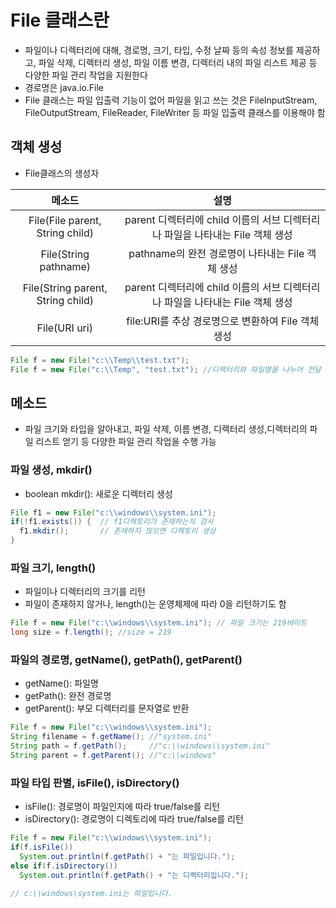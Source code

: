 # File 클래스란

- 파일이나 디렉터리에 대해, 경로명, 크기, 타입, 수정 날짜 등의 속성 정보를 제공하고, 
파일 삭제, 디렉터리 생성, 파일 이름 변경,  디렉터리 내의 파일 리스트 제공 등 다양한 파일 관리 작업을 지원한다
- 경로명은 java.io.File
- File 클래스는 파일 입출력 기능이 없어 파일을 읽고 쓰는 것은 FileInputStream, FileOutputStream, FileReader, FileWriter 등 
파일 입출력 클래스를 이용해야 함


## 객체 생성

- File클래스의 생성자

메소드|설명
|:--:|:--:|
File(File parent, String child)|parent 디렉터리에 child 이름의 서브 디렉터리나 파일을 나타내는 File 객체 생성
File(String pathname)|pathname의 완전 경로명이 나타내는 File 객체 생성
File(String parent, String child)|parent 디렉터리에 child 이름의 서브 디렉터리나 파일을 나타내는 File 객체 생성
File(URI uri)|file:URI를 추상 경로명으로 변환하여 File 객체 생성

``` java
File f = new File("c:\\Temp\\test.txt");
File f = new File("c:\\Temp", "test.txt"); //디렉터리와 파일명을 나누어 전달
```



## 메소드
- 파일 크기와 타입을 알아내고, 파일 삭제, 이름 변경, 디렉터리 생성,디렉터리의 파일 리스트 얻기 등 다양한 파일 관리 작업을 수행 가능



### 파일 생성, mkdir()
- boolean mkdir(): 새로운 디렉터리 생성

```java
File f1 = new File("c:\\windows\\system.ini");
if(!f1.exists()) {  // f1디렉토리가 존재하는지 검사
  f1.mkdir();       // 존재하지 않으면 디렉토리 생성
}

```

### 파일 크기, length()
- 파일이나 디렉터리의 크기를 리턴
- 파일이 존재하지 않거나, length()는 운영체제에 따라 0을 리턴하기도 함

```java
File f = new File("c:\\windows\\system.ini"); // 파일 크기는 219바이트
long size = f.length(); //size = 219
```



### 파일의 경로명, getName(), getPath(), getParent()
- getName(): 파일명
- getPath(): 완전 경로명
- getParent(): 부모 디렉터리를 문자열로 반환

```java
File f = new File("c:\\windows\\system.ini");
String filename = f.getName(); //"system.ini"
String path = f.getPath();     //"c:\\windows\\system.ini"
String parent = f.getParent(); //"c:\\windows"
```


### 파일 타입 판별, isFile(), isDirectory()
- isFile(): 경로명이 파일인지에 따라 true/false를 리턴
- isDirectory(): 경로명이 디렉토리에 따라 true/false를 리턴

```java
File f = new File("c:\\windows\\system.ini");
if(f.isFile())
  System.out.println(f.getPath() + "는 파일입니다.");
else if(f.isDirectory())
  System.out.println(f.getPath() + "는 디렉터리입니다.");

// c:\\windows\system.ini는 파일입니다.
```







